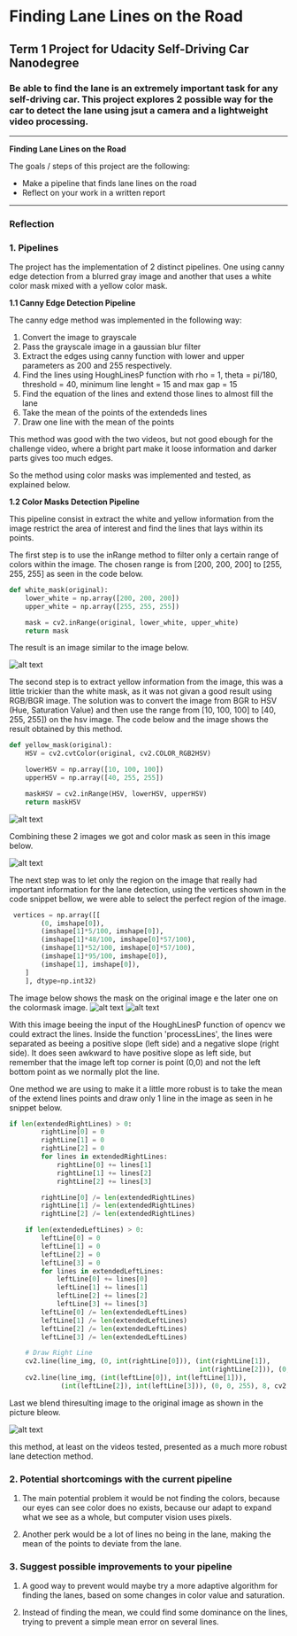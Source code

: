 # **Finding Lane Lines on the Road** 

## Term 1 Project for Udacity Self-Driving Car Nanodegree

### Be able to find the lane is an extremely important task for any self-driving car. This project explores 2 possible way for the car to detect the lane using jsut a camera and a lightweight video processing.

---

**Finding Lane Lines on the Road**

The goals / steps of this project are the following:
* Make a pipeline that finds lane lines on the road
* Reflect on your work in a written report


[//]: # (Image References)

[imageGray]: ./examples/grayscale.jpg "Grayscale"
[imageGrayBlur]: ./examples/grayscale.jpg "Grayscale"
[imageCanny]: ./examples/grayscale.jpg "Grayscale"
[imageRegionCanny]: ./test_images_output/region5.png "Grayscale"
[imageLinesCanny]: ./examples/grayscale.jpg "Grayscale"
[imageFinalCanny]: ./examples/grayscale.jpg "Grayscale"
[imageWhiteMask]: ./test_images_output/white5.png "Grayscale"
[imageYellowMask]: ./test_images_output/yellowHSV5.png  "Yellow HSV Mask"
[imageColorMask]: ./test_images_output/mixed5.png "Grayscale"
[imageLinesColorMask]: ./test_images_output/mixed5.png "Grayscale"
[imageRegionColorMask]: ./test_images_output/region5.png "Grayscale"
[imageRegion]: ./test_images_output/regionFull5.png "Grayscale"
[imageFinalColorMask]: ./test_images_output/final5.png "Grayscale"
---

### Reflection

### 1. Pipelines

The project has the implementation of 2 distinct pipelines. One using canny edge detection from a blurred gray image and another that uses a white color mask mixed with a yellow color mask. 

**1.1 Canny Edge Detection Pipeline**

The canny edge method was implemented in the following way:
1. Convert the image to grayscale
2. Pass the grayscale image in a gaussian blur filter
3. Extract the edges using canny function with lower and upper parameters as 200 and 255 respectively.
4. Find the lines using HoughLinesP function with rho = 1, theta = pi/180, threshold = 40, minimum line lenght = 15 and max gap = 15
5. Find the equation of the lines and extend those lines to almost fill the lane
6. Take the mean of the points of the extendeds lines
7. Draw one line with the mean of the points

This method was good with the two videos, but not good ebough for the challenge video, where a bright part make it loose information and darker parts gives too much edges. 

So the method using color masks was implemented and tested, as explained below.

**1.2 Color Masks Detection Pipeline**

This pipeline consist in extract the white and yellow information from the image restrict the area of interest and find the lines that lays within its points.

The first step is to use the inRange method to filter only a certain range of colors within the image. The chosen range is from  [200, 200, 200] to [255, 255, 255] as seen in the code below.

```python
def white_mask(original):
    lower_white = np.array([200, 200, 200])
    upper_white = np.array([255, 255, 255])

    mask = cv2.inRange(original, lower_white, upper_white)
    return mask
```
The result is an image similar to the image below.

![alt text][imageWhiteMask]

The second step is to extract yellow information from the image, this was a little trickier than the white mask, as it was not givan a good result using RGB/BGR image. The solution was to convert the image from BGR to HSV (Hue, Saturation Value) and then use the range from [10, 100, 100] to [40, 255, 255]) on the hsv image. The code below and the image shows the result obtained by this method.

```python
def yellow_mask(original):
    HSV = cv2.cvtColor(original, cv2.COLOR_RGB2HSV)

    lowerHSV = np.array([10, 100, 100])
    upperHSV = np.array([40, 255, 255])

    maskHSV = cv2.inRange(HSV, lowerHSV, upperHSV)
    return maskHSV
```
![alt text][imageYellowMask]

Combining these 2 images we got and color mask as seen in this image below.

![alt text][imageColorMask]

The next step was to let only the region on the image that really had important information for the lane detection, using the vertices shown in the code snippet bellow, we were able to select the perfect region of the image.
```python
 vertices = np.array([[
        (0, imshape[0]),
        (imshape[1]*5/100, imshape[0]),
        (imshape[1]*48/100, imshape[0]*57/100),
        (imshape[1]*52/100, imshape[0]*57/100),
        (imshape[1]*95/100, imshape[0]),
        (imshape[1], imshape[0]),
    ]
    ], dtype=np.int32)
```
The image below shows the mask on the original image e the later one on the colormask image.
![alt text][imageRegion]
![alt text][imageRegionColorMask]

With this image beeing the input of the HoughLinesP function of opencv we could extract the lines. Inside the function 'processLines', the lines were separated as beeing a positive slope (left side) and a negative slope (right side). It does seen awkward to have positive slope as left side, but remember that the image left top corner is point (0,0) and not the left bottom point as we normally plot the line. 

One method we are using to make it a little more robust is to take the mean of the extend lines points and draw only 1 line in the image as seen in he snippet below. 


```python
if len(extendedRightLines) > 0:
        rightLine[0] = 0
        rightLine[1] = 0
        rightLine[2] = 0
        for lines in extendedRightLines:
            rightLine[0] += lines[1]
            rightLine[1] += lines[2]
            rightLine[2] += lines[3]

        rightLine[0] /= len(extendedRightLines)
        rightLine[1] /= len(extendedRightLines)
        rightLine[2] /= len(extendedRightLines)

    if len(extendedLeftLines) > 0:
        leftLine[0] = 0
        leftLine[1] = 0
        leftLine[2] = 0
        leftLine[3] = 0
        for lines in extendedLeftLines:
            leftLine[0] += lines[0]
            leftLine[1] += lines[1]
            leftLine[2] += lines[2]
            leftLine[3] += lines[3]
        leftLine[0] /= len(extendedLeftLines)
        leftLine[1] /= len(extendedLeftLines)
        leftLine[2] /= len(extendedLeftLines)
        leftLine[3] /= len(extendedLeftLines)

    # Draw Right Line
    cv2.line(line_img, (0, int(rightLine[0])), (int(rightLine[1]),
                                                int(rightLine[2])), (0, 0, 255), 8, cv2.LINE_AA)
    cv2.line(line_img, (int(leftLine[0]), int(leftLine[1])),
             (int(leftLine[2]), int(leftLine[3])), (0, 0, 255), 8, cv2.LINE_AA)
```

Last we blend thiresulting image to the original image as shown in the picture bleow.

![alt text][imageFinalColorMask]

this method, at least on the videos tested, presented as a much more robust lane detection method.

### 2. Potential shortcomings with the current pipeline

1. The main potential problem it would be not finding the colors, because our eyes can see color does no exists, because our adapt to expand what we see as a whole, but computer vision uses pixels. 

2. Another perk would be a lot of lines no being in the lane, making the mean of the points to deviate from the lane.

### 3. Suggest possible improvements to your pipeline

1. A good way to prevent would maybe try a more adaptive algorithm for finding the lanes, based on some changes in color value and saturation. 

2. Instead of finding the mean, we could find some dominance on the lines, trying to prevent a simple mean error on several lines.